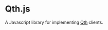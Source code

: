 Qth.js
======

A Javascript library for implementing [Qth](https://github.com/mossblaser/qth)
clients.
